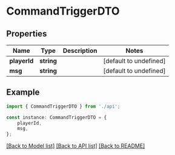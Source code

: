 # CommandTriggerDTO


## Properties

Name | Type | Description | Notes
------------ | ------------- | ------------- | -------------
**playerId** | **string** |  | [default to undefined]
**msg** | **string** |  | [default to undefined]

## Example

```typescript
import { CommandTriggerDTO } from './api';

const instance: CommandTriggerDTO = {
    playerId,
    msg,
};
```

[[Back to Model list]](../README.md#documentation-for-models) [[Back to API list]](../README.md#documentation-for-api-endpoints) [[Back to README]](../README.md)
